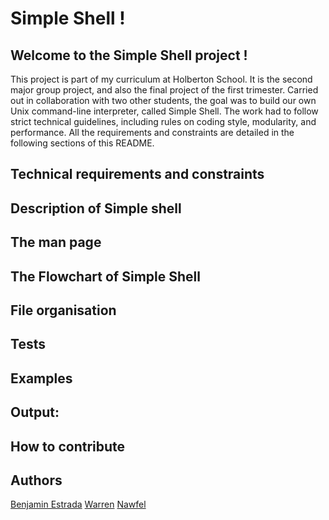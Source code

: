 # Simple Shell !

## Welcome to the Simple Shell project !

This project is part of my curriculum at Holberton School. It is the second major group project, and also the final project of the first trimester.
Carried out in collaboration with two other students, the goal was to build our own Unix command-line interpreter, called Simple Shell.
The work had to follow strict technical guidelines, including rules on coding style, modularity, and performance. All the requirements and constraints are detailed in the following sections of this README.

## Technical requirements and constraints

## Description of Simple shell

## The man page

## The Flowchart of Simple Shell

## File organisation

## Tests

## Examples

## Output:

## How to contribute

## Authors

[Benjamin Estrada](https://github.com/Aluranae) 
[Warren](https://github.com/Warrre) 
[Nawfel](https://github.com/nawfel83)
